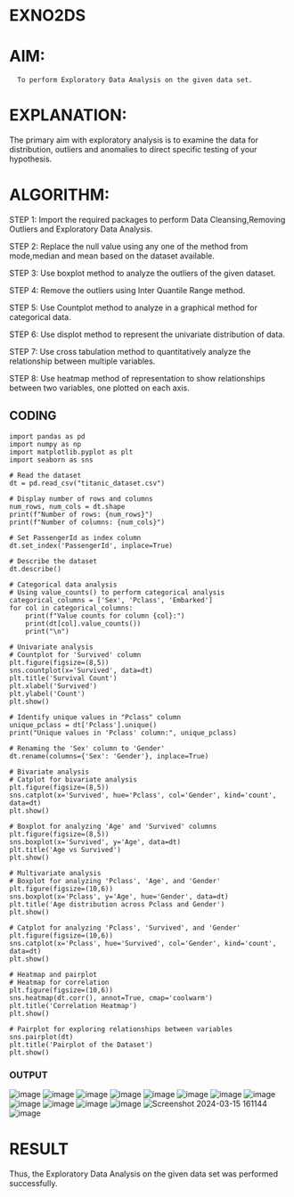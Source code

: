 # EXNO2DS
# AIM:
      To perform Exploratory Data Analysis on the given data set.
      
# EXPLANATION:
  The primary aim with exploratory analysis is to examine the data for distribution, outliers and anomalies to direct specific testing of your hypothesis.
  
# ALGORITHM:
STEP 1: Import the required packages to perform Data Cleansing,Removing Outliers and Exploratory Data Analysis.

STEP 2: Replace the null value using any one of the method from mode,median and mean based on the dataset available.

STEP 3: Use boxplot method to analyze the outliers of the given dataset.

STEP 4: Remove the outliers using Inter Quantile Range method.

STEP 5: Use Countplot method to analyze in a graphical method for categorical data.

STEP 6: Use displot method to represent the univariate distribution of data.

STEP 7: Use cross tabulation method to quantitatively analyze the relationship between multiple variables.

STEP 8: Use heatmap method of representation to show relationships between two variables, one plotted on each axis.

## CODING 

```
import pandas as pd
import numpy as np
import matplotlib.pyplot as plt
import seaborn as sns

# Read the dataset
dt = pd.read_csv("titanic_dataset.csv")

# Display number of rows and columns
num_rows, num_cols = dt.shape
print(f"Number of rows: {num_rows}")
print(f"Number of columns: {num_cols}")

# Set PassengerId as index column
dt.set_index('PassengerId', inplace=True)

# Describe the dataset
dt.describe()

# Categorical data analysis
# Using value_counts() to perform categorical analysis
categorical_columns = ['Sex', 'Pclass', 'Embarked']
for col in categorical_columns:
    print(f"Value counts for column {col}:")
    print(dt[col].value_counts())
    print("\n")

# Univariate analysis
# Countplot for 'Survived' column
plt.figure(figsize=(8,5))
sns.countplot(x='Survived', data=dt)
plt.title('Survival Count')
plt.xlabel('Survived')
plt.ylabel('Count')
plt.show()

# Identify unique values in "Pclass" column
unique_pclass = dt['Pclass'].unique()
print("Unique values in 'Pclass' column:", unique_pclass)

# Renaming the 'Sex' column to 'Gender'
dt.rename(columns={'Sex': 'Gender'}, inplace=True)

# Bivariate analysis
# Catplot for bivariate analysis
plt.figure(figsize=(8,5))
sns.catplot(x='Survived', hue='Pclass', col='Gender', kind='count', data=dt)
plt.show()

# Boxplot for analyzing 'Age' and 'Survived' columns
plt.figure(figsize=(8,5))
sns.boxplot(x='Survived', y='Age', data=dt)
plt.title('Age vs Survived')
plt.show()

# Multivariate analysis
# Boxplot for analyzing 'Pclass', 'Age', and 'Gender'
plt.figure(figsize=(10,6))
sns.boxplot(x='Pclass', y='Age', hue='Gender', data=dt)
plt.title('Age distribution across Pclass and Gender')
plt.show()

# Catplot for analyzing 'Pclass', 'Survived', and 'Gender'
plt.figure(figsize=(10,6))
sns.catplot(x='Pclass', hue='Survived', col='Gender', kind='count', data=dt)
plt.show()

# Heatmap and pairplot
# Heatmap for correlation
plt.figure(figsize=(10,6))
sns.heatmap(dt.corr(), annot=True, cmap='coolwarm')
plt.title('Correlation Heatmap')
plt.show()

# Pairplot for exploring relationships between variables
sns.pairplot(dt)
plt.title('Pairplot of the Dataset')
plt.show()

```
### OUTPUT
![image](https://github.com/bharathganeshsivasankaran/EXNO2DS/assets/119478098/445671d9-94c6-442b-8600-cc8325049db8)
![image](https://github.com/bharathganeshsivasankaran/EXNO2DS/assets/119478098/d7ac57bf-476b-4c8c-a1a6-76337f3cb454)
![image](https://github.com/bharathganeshsivasankaran/EXNO2DS/assets/119478098/56184eef-cd89-45af-ac32-157aa3362fce)
![image](https://github.com/bharathganeshsivasankaran/EXNO2DS/assets/119478098/1ec9aa9b-a1d1-4786-8965-4baee10c7370)
![image](https://github.com/bharathganeshsivasankaran/EXNO2DS/assets/119478098/895ca8a4-3326-4cee-8f30-37e430966d69)
![image](https://github.com/bharathganeshsivasankaran/EXNO2DS/assets/119478098/ad65da82-bfb3-4871-a989-67266f67e66d)
![image](https://github.com/bharathganeshsivasankaran/EXNO2DS/assets/119478098/fde44a6a-3036-43b4-b96f-001b9991a62c)
![image](https://github.com/bharathganeshsivasankaran/EXNO2DS/assets/119478098/b8b26d3d-60a7-4d27-9c2a-4e1228dd9cab)
![image](https://github.com/bharathganeshsivasankaran/EXNO2DS/assets/119478098/eeeb5aea-5eb3-4423-a35d-67f40e382eb1)
![image](https://github.com/bharathganeshsivasankaran/EXNO2DS/assets/119478098/d033f3fd-de8b-4938-bc6f-b95d22eea257)
![image](https://github.com/bharathganeshsivasankaran/EXNO2DS/assets/119478098/7c4a0f44-fae9-44bc-b1cb-7f1d7fb06f12)
![image](https://github.com/bharathganeshsivasankaran/EXNO2DS/assets/119478098/6d6ed3a5-30d2-4888-aafa-c13622b94b1c)
![Screenshot 2024-03-15 161144](https://github.com/bharathganeshsivasankaran/EXNO2DS/assets/119478098/f8d0fef9-c6ac-444f-9660-89ef93756834)
![image](https://github.com/bharathganeshsivasankaran/EXNO2DS/assets/119478098/93684c09-533e-401b-9c56-06bc9cc61c8a)









        
# RESULT
Thus, the Exploratory Data Analysis on the given data set was performed successfully.
